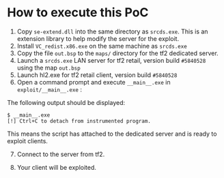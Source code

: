 # How to execute this PoC

1) Copy `se-extend.dll` into the same directory as `srcds.exe`. This is an extension library to help modify the server for the exploit.
2) Install `VC_redist.x86.exe` on the same machine as `srcds.exe`
3) Copy the file `out.bsp` to the `maps/` directory for the tf2 dedicated server.
4) Launch a `srcds.exe` LAN server for tf2 retail, version build `#5840528` using the map `out.bsp`
5) Launch hl2.exe for tf2 retail client, version build `#5840528`
6) Open a command prompt and execute `__main__.exe` in `exploit/__main__.exe` :

The following output should be displayed:

```
$ __main__.exe
[!] Ctrl+C to detach from instrumented program.
```

This means the script has attached to the dedicated server and is ready to exploit clients.

7) Connect to the server from tf2.

8) Your client will be exploited.